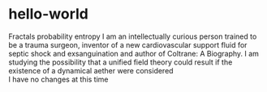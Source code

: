 # hello-world
Fractals probability entropy
I am an intellectually curious person trained to be a trauma surgeon, inventor of a new cardiovascular support fluid for septic shock and exsanguination and author of Coltrane: A Biography. I am studying the possibility that a unified field theory could result if the existence of a dynamical aether were considered  
I have no changes at this time
